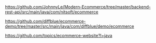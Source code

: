 https://github.com/JohnnyLe/Modern-Ecommerce/tree/master/backend-rest-api/src/main/java/com/nitsoft/ecommerce

https://github.com/diffblue/ecommerce-demo/tree/master/src/main/java/com/diffblue/demo/ecommerce

https://github.com/topics/ecommerce-website?l=java